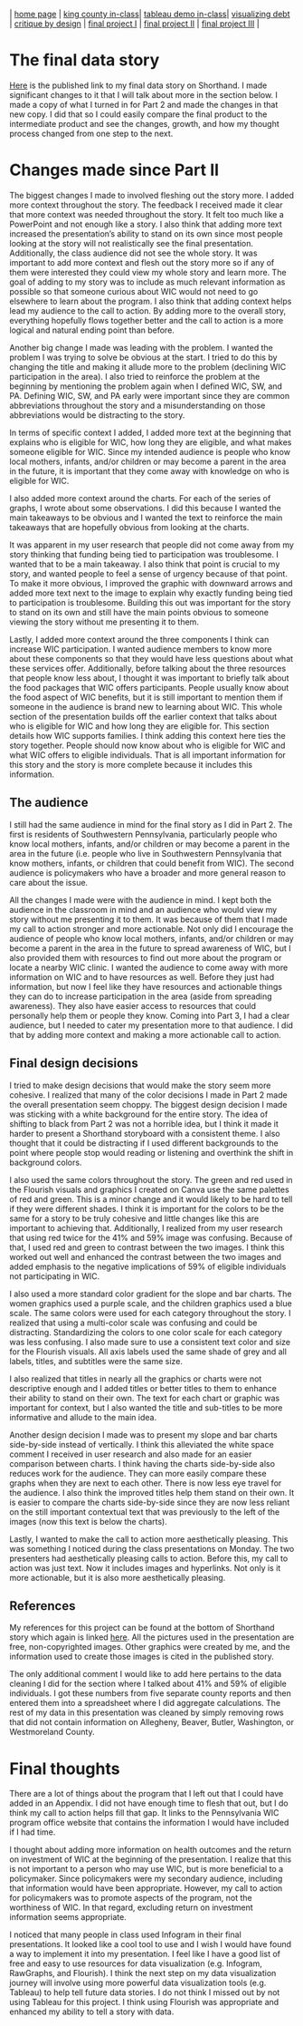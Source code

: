 | [home page](https://aburrou2.github.io/burroughs-portfolio/) | [king county in-class](KingCountyDemo)| [tableau demo in-class](TableauDemo)| [visualizing debt](dataviz2) | [critique by design](Assignment34) | [final project I](final-project-part-one) | [final project II](final-project-part-two) | [final project III](final-project-part-three) |

# The final data story

[Here](https://carnegiemellon.shorthandstories.com/declining-wic-participation-in-southwestern-pennsylvania/index.html#section-lGOEzMoZrn) is the published link to my final data story on Shorthand. I made significant changes to it that I will talk about more in the section below. I made a copy of what I turned in for Part 2 and made the changes in that new copy. I did that so I could easily compare the final product to the intermediate product and see the changes, growth, and how my thought process changed from one step to the next. 

# Changes made since Part II
The biggest changes I made to involved fleshing out the story more. I added more context throughout the story. The feedback I received made it clear that more context was needed throughout the story. It felt too much like a PowerPoint and not enough like a story. I also think that adding more text increased the presentation’s ability to stand on its own since most people looking at the story will not realistically see the final presentation. Additionally, the class audience did not see the whole story. It was important to add more context and flesh out the story more so if any of them were interested they could view my whole story and learn more. The goal of adding to my story was to include as much relevant information as possible so that someone curious about WIC would not need to go elsewhere to learn about the program. I also think that adding context helps lead my audience to the call to action. By adding more to the overall story, everything hopefully flows together better and the call to action is a more logical and natural ending point than before. 

Another big change I made was leading with the problem. I wanted the problem I was trying to solve be obvious at the start. I tried to do this by changing the title and making it allude more to the problem (declining WIC participation in the area). I also tried to reinforce the problem at the beginning by mentioning the problem again when I defined WIC, SW, and PA. Defining WIC, SW, and PA early were important since they are common abbreviations throughout the story and a misunderstanding on those abbreviations would be distracting to the story. 

In terms of specific context I added, I added more text at the beginning that explains who is eligible for WIC, how long they are eligible, and what makes someone eligible for WIC. Since my intended audience is people who know local mothers, infants, and/or children or may become a parent in the area in the future, it is important that they come away with knowledge on who is eligible for WIC. 

I also added more context around the charts. For each of the series of graphs, I wrote about some observations. I did this because I wanted the main takeaways to be obvious and I wanted the text to reinforce the main takeaways that are hopefully obvious from looking at the charts. 

It was apparent in my user research that people did not come away from my story thinking that funding being tied to participation was troublesome. I wanted that to be a main takeaway. I also think that point is crucial to my story, and wanted people to feel a sense of urgency because of that point. To make it more obvious, I improved the graphic with downward arrows and added more text next to the image to explain why exactly funding being tied to participation is troublesome. Building this out was important for the story to stand on its own and still have the main points obvious to someone viewing the story without me presenting it to them. 

Lastly, I added more context around the three components I think can increase WIC participation. I wanted audience members to know more about these components so that they would have less questions about what these services offer. Additionally, before talking about the three resources that people know less about, I thought it was important to briefly talk about the food packages that WIC offers participants. People usually know about the food aspect of WIC benefits, but it is still important to mention them if someone in the audience is brand new to learning about WIC. This whole section of the presentation builds off the earlier context that talks about who is eligible for WIC and how long they are eligible for. This section details how WIC supports families. I think adding this context here ties the story together. People should now know about who is eligible for WIC and what WIC offers to eligible individuals. That is all important information for this story and the story is more complete because it includes this information. 


## The audience

I still had the same audience in mind for the final story as I did in Part 2. The first is residents of Southwestern Pennsylvania, particularly people who know local mothers, infants, and/or children or may become a parent in the area in the future (i.e. people who live in Southwestern Pennsylvania that know mothers, infants, or children that could benefit from WIC). The second audience is policymakers who have a broader and more general reason to care about the issue. 

All the changes I made were with the audience in mind. I kept both the audience in the classroom in mind and an audience who would view my story without me presenting it to them. It was because of them that I made my call to action stronger and more actionable. Not only did I encourage the audience of people who know local mothers, infants, and/or children or may become a parent in the area in the future to spread awareness of WIC, but I also provided them with resources to find out more about the program or locate a nearby WIC clinic. I wanted the audience to come away with more information on WIC and to have resources as well. Before they just had information, but now I feel like they have resources and actionable things they can do to increase participation in the area (aside from spreading awareness). They also have easier access to resources that could personally help them or people they know. Coming into Part 3, I had a clear audience, but I needed to cater my presentation more to that audience. I did that by adding more context and making a more actionable call to action. 

## Final design decisions
I tried to make design decisions that would make the story seem more cohesive. I realized that many of the color decisions I made in Part 2 made the overall presentation seem choppy. The biggest design decision I made was sticking with a white background for the entire story. The idea of shifting to black from Part 2 was not a horrible idea, but I think it made it harder to present a Shorthand storyboard with a consistent theme. I also thought that it could be distracting if I used different backgrounds to the point where people stop would reading or listening and overthink the shift in background colors.

I also used the same colors throughout the story. The green and red used in the Flourish visuals and graphics I created on Canva use the same palettes of red and green. This is a minor change and it would likely to be hard to tell if they were different shades. I think it is important for the colors to be the same for a story to be truly cohesive and little changes like this are important to achieving that. Additionally, I realized from my user research that using red twice for the 41% and 59% image was confusing. Because of that, I used red and green to contrast between the two images. I think this worked out well and enhanced the contrast between the two images and added emphasis to the negative implications of 59% of eligible individuals not participating in WIC. 

I also used a more standard color gradient for the slope and bar charts. The women graphics used a purple scale, and the children graphics used a blue scale. The same colors were used for each category throughout the story. I realized that using a multi-color scale was confusing and could be distracting. Standardizing the colors to one color scale for each category was less confusing. I also made sure to use a consistent text color and size for the Flourish visuals. All axis labels used the same shade of grey and all labels, titles, and subtitles were the same size.  

I also realized that titles in nearly all the graphics or charts were not descriptive enough and I added titles or better titles to them to enhance their ability to stand on their own. The text for each chart or graphic was important for context, but I also wanted the title and sub-titles to be more informative and allude to the main idea. 

Another design decision I made was to present my slope and bar charts side-by-side instead of vertically. I think this alleviated the white space comment I received in user research and also made for an easier comparison between charts. I think having the charts side-by-side also reduces work for the audience. They can more easily compare these graphs when they are next to each other. There is now less eye travel for the audience. I also think the improved titles help them stand on their own. It is easier to compare the charts side-by-side since they are now less reliant on the still important contextual text that was previously to the left of the images (now this text is below the charts). 

Lastly, I wanted to make the call to action more aesthetically pleasing. This was something I noticed during the class presentations on Monday. The two presenters had aesthetically pleasing calls to action. Before this, my call to action was just text. Now it includes images and hyperlinks. Not only is it more actionable, but it is also more aesthetically pleasing. 


## References

My references for this project can be found at the bottom of Shorthand story which again is linked [here](https://carnegiemellon.shorthandstories.com/declining-wic-participation-in-southwestern-pennsylvania/index.html#group-section-TjwLB9wlDx). All the pictures used in the presentation are free, non-copyrighted images. Other graphics were created by me, and the information used to create those images is cited in the published story. 

The only additional comment I would like to add here pertains to the data cleaning I did for the section where I talked about 41% and 59% of eligible individuals. I got these numbers from five separate county reports and then entered them into a spreadsheet where I did aggregate calculations. The rest of my data in this presentation was cleaned by simply removing rows that did not contain information on Allegheny, Beaver, Butler, Washington, or Westmoreland County. 


# Final thoughts
There are a lot of things about the program that I left out that I could have added in an Appendix. I did not have enough time to flesh that out, but I do think my call to action helps fill that gap. It links to the Pennsylvania WIC program office website that contains the information I would have included if I had time. 

I thought about adding more information on health outcomes and the return on investment of WIC at the beginning of the presentation. I realize that this is not important to a person who may use WIC, but is more beneficial to a policymaker. Since policymakers were my secondary audience, including that information would have been appropriate. However, my call to action for policymakers was to promote aspects of the program, not the worthiness of WIC. In that regard, excluding return on investment information seems appropriate. 

I noticed that many people in class used Infogram in their final presentations. It looked like a cool tool to use and I wish I would have found a way to implement it into my presentation. I feel like I have a good list of free and easy to use resources for data visualization (e.g. Infogram, RawGraphs, and Flourish). I think the next step on my data visualization journey will involve using more powerful data visualization tools (e.g. Tableau) to help tell future data stories. I do not think I missed out by not using Tableau for this project. I think using Flourish was appropriate and enhanced my ability to tell a story with data. 

